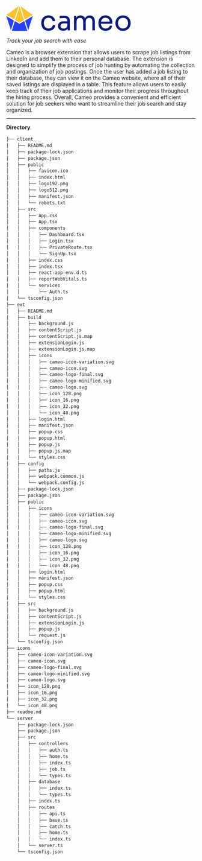 ![cameo-logo-final.svg](icons/cameo-logo-final.svg)

*Track your job search with ease*

Cameo is a browser extension that allows users to scrape job listings from LinkedIn and add them to their personal database. The extension is designed to simplify the process of job hunting by automating the collection and organization of job postings. Once the user has added a job listing to their database, they can view it on the Cameo website, where all of their saved listings are displayed in a table. This feature allows users to easily keep track of their job applications and monitor their progress throughout the hiring process. Overall, Cameo provides a convenient and efficient solution for job seekers who want to streamline their job search and stay organized.

****

**Directory**

```html
├── client
│   ├── README.md
│   ├── package-lock.json
│   ├── package.json
│   ├── public
│   │   ├── favicon.ico
│   │   ├── index.html
│   │   ├── logo192.png
│   │   ├── logo512.png
│   │   ├── manifest.json
│   │   └── robots.txt
│   ├── src
│   │   ├── App.css
│   │   ├── App.tsx
│   │   ├── components
│   │   │   ├── Dashboard.tsx
│   │   │   ├── Login.tsx
│   │   │   ├── PrivateRoute.tsx
│   │   │   └── SignUp.tsx
│   │   ├── index.css
│   │   ├── index.tsx
│   │   ├── react-app-env.d.ts
│   │   ├── reportWebVitals.ts
│   │   └── services
│   │       └── Auth.ts
│   └── tsconfig.json
├── ext
│   ├── README.md
│   ├── build
│   │   ├── background.js
│   │   ├── contentScript.js
│   │   ├── contentScript.js.map
│   │   ├── extensionLogin.js
│   │   ├── extensionLogin.js.map
│   │   ├── icons
│   │   │   ├── cameo-icon-variation.svg
│   │   │   ├── cameo-icon.svg
│   │   │   ├── cameo-logo-final.svg
│   │   │   ├── cameo-logo-minified.svg
│   │   │   ├── cameo-logo.svg
│   │   │   ├── icon_128.png
│   │   │   ├── icon_16.png
│   │   │   ├── icon_32.png
│   │   │   └── icon_48.png
│   │   ├── login.html
│   │   ├── manifest.json
│   │   ├── popup.css
│   │   ├── popup.html
│   │   ├── popup.js
│   │   ├── popup.js.map
│   │   └── styles.css
│   ├── config
│   │   ├── paths.js
│   │   ├── webpack.common.js
│   │   └── webpack.config.js
│   ├── package-lock.json
│   ├── package.json
│   ├── public
│   │   ├── icons
│   │   │   ├── cameo-icon-variation.svg
│   │   │   ├── cameo-icon.svg
│   │   │   ├── cameo-logo-final.svg
│   │   │   ├── cameo-logo-minified.svg
│   │   │   ├── cameo-logo.svg
│   │   │   ├── icon_128.png
│   │   │   ├── icon_16.png
│   │   │   ├── icon_32.png
│   │   │   └── icon_48.png
│   │   ├── login.html
│   │   ├── manifest.json
│   │   ├── popup.css
│   │   ├── popup.html
│   │   └── styles.css
│   ├── src
│   │   ├── background.js
│   │   ├── contentScript.js
│   │   ├── extensionLogin.js
│   │   ├── popup.js
│   │   └── request.js
│   └── tsconfig.json
├── icons
│   ├── cameo-icon-variation.svg
│   ├── cameo-icon.svg
│   ├── cameo-logo-final.svg
│   ├── cameo-logo-minified.svg
│   ├── cameo-logo.svg
│   ├── icon_128.png
│   ├── icon_16.png
│   ├── icon_32.png
│   └── icon_48.png
├── readme.md
└── server
    ├── package-lock.json
    ├── package.json
    ├── src
    │   ├── controllers
    │   │   ├── auth.ts
    │   │   ├── home.ts
    │   │   ├── index.ts
    │   │   ├── job.ts
    │   │   └── types.ts
    │   ├── database
    │   │   ├── index.ts
    │   │   └── types.ts
    │   ├── index.ts
    │   ├── routes
    │   │   ├── api.ts
    │   │   ├── base.ts
    │   │   ├── catch.ts
    │   │   ├── home.ts
    │   │   └── index.ts
    │   └── server.ts
    └── tsconfig.json
```
